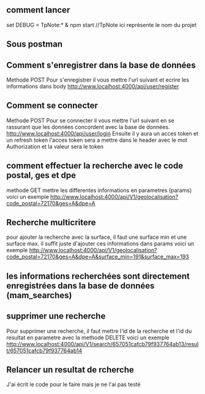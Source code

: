 ## comment lancer

set DEBUG = TpNote:* & npm start
//TpNote ici représente le nom du projet

## Sous postman

## Comment s'enregistrer dans la base de données 

Methode POST
Pour s'enregistrer il vous mettre l'url suivant et ecrire les informations dans body
http://www.localhost:4000/api/user/register

## Comment se connecter

Methode POST
Pour se connecter il vous mettre l'url suivant en se rassurant que les données concordent avec la base de données.
http://www.localhost:4000/api/user/login
Ensuite il y aura un acces token et un refresh token
l'acces token sera a mettre dans le header avec le mot Authorization et la valeur sera le token

## comment effectuer la recherche avec le code postal, ges et dpe

methode GET
mettre les differentes informations en parametres (params)
voici un exemple
http://www.localhost:4000/api/V1/geolocalisation?code_postal=72170&ges=A&dpe=A

## Recherche multicritere
pour ajouter la recherche avec la surface, il faut une surface min et une surface max. il suffit juste d'ajouter ces informations dans params
voici un exemple
http://www.localhost:4000/api/V1/geolocalisation?code_postal=72170&ges=A&dpe=A&surface_min=191&surface_max=193

## les informations recherchées sont directement enregistrées dans la base de données (mam_searches)

## supprimer une recherche
Pour supprimer une recherche, il faut mettre l'id de la recherche et l'id du resultat en parametre avec la methode DELETE 
voici un exemple
http://www.localhost:4000/api/V1/search/657051cafcb79f937764ab13/result/657051cafcb79f937764ab14

## Relancer un resultat de rcherche

J'ai écrit le code pour le faire mais je ne l'ai pas testé